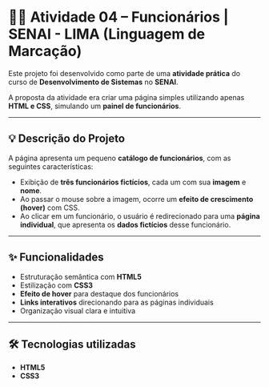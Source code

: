 # 👨‍💼 Atividade 04 – Funcionários | SENAI - LIMA (Linguagem de Marcação)

Este projeto foi desenvolvido como parte de uma **atividade prática** do curso de **Desenvolvimento de Sistemas** no **SENAI**.

A proposta da atividade era criar uma página simples utilizando apenas **HTML e CSS**, simulando um **painel de funcionários**.

---

## 💡 Descrição do Projeto

A página apresenta um pequeno **catálogo de funcionários**, com as seguintes características:

- Exibição de **três funcionários fictícios**, cada um com sua **imagem** e **nome**.
- Ao passar o mouse sobre a imagem, ocorre um **efeito de crescimento (hover)** com CSS.
- Ao clicar em um funcionário, o usuário é redirecionado para uma **página individual**, que apresenta os **dados fictícios** desse funcionário.

---

## ✨ Funcionalidades

- Estruturação semântica com **HTML5**  
- Estilização com **CSS3**  
- **Efeito de hover** para destaque dos funcionários  
- **Links interativos** direcionando para as páginas individuais  
- Organização visual clara e intuitiva  

---

## 🛠️ Tecnologias utilizadas

- **HTML5**  
- **CSS3**  

